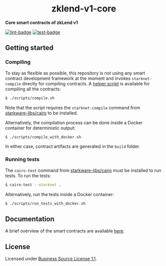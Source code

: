 <p align="center">
  <h1 align="center">zklend-v1-core</h1>
</p>

**Core smart contracts of zkLend v1**

[![lint-badge](https://github.com/zkLend/zklend-v1-core/actions/workflows/lint.yaml/badge.svg)](https://github.com/zkLend/zklend-v1-core/actions/workflows/lint.yaml)
[![test-badge](https://github.com/zkLend/zklend-v1-core/actions/workflows/test.yaml/badge.svg)](https://github.com/zkLend/zklend-v1-core/actions/workflows/test.yaml)

## Getting started

### Compiling

To stay as flexible as possible, this repository is not using any smart contract development framework at the moment and invokes `starknet-compile` directly for compiling contracts. A [helper script](./scripts/compile.sh) is available for compiling all the contracts:

```sh
$ ./scripts/compile.sh
```

Note that the script requires the `starknet-compile` command from [starkware-libs/cairo](https://github.com/starkware-libs/cairo) to be installed.

Alternatively, the compilation process can be done inside a Docker container for deterministic output:

```sh
$ ./scripts/compile_with_docker.sh
```

In either case, contract artifacts are generated in the `build` folder.

### Running tests

The `cairo-test` command from [starkware-libs/cairo](https://github.com/starkware-libs/cairo) must be installed to run tests. To run the tests:

```sh
$ cairo-test --starknet .
```

Alternatively, run the tests inside a Docker container:

```sh
$ ./scripts/run_tests_with_docker.sh
```

## Documentation

A brief overview of the smart contracts are available [here](./src/README.md).

## License

Licensed under [Business Source License 1.1](./LICENSE).
